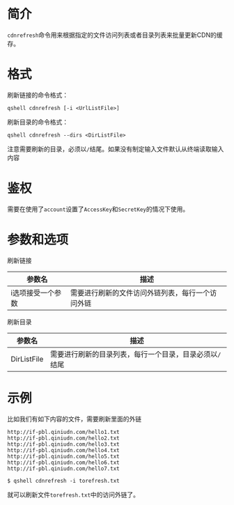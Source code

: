 # 简介

`cdnrefresh`命令用来根据指定的文件访问列表或者目录列表来批量更新CDN的缓存。

# 格式

刷新链接的命令格式：

```
qshell cdnrefresh [-i <UrlListFile>]
```

刷新目录的命令格式：

```
qshell cdnrefresh --dirs <DirListFile>
```

注意需要刷新的目录，必须以`/`结尾。如果没有制定输入文件<UrlListFile>默认从终端读取输入内容

# 鉴权

需要在使用了`account`设置了`AccessKey`和`SecretKey`的情况下使用。

# 参数和选项

刷新链接

|参数名|描述|
|---------|-----------|
|i选项接受一个参数<UrlListFile>|需要进行刷新的文件访问外链列表，每行一个访问外链|

刷新目录

|参数名|描述|
|---------|-----------|
|DirListFile|需要进行刷新的目录列表，每行一个目录，目录必须以`/`结尾|

# 示例

比如我们有如下内容的文件，需要刷新里面的外链

```
http://if-pbl.qiniudn.com/hello1.txt
http://if-pbl.qiniudn.com/hello2.txt
http://if-pbl.qiniudn.com/hello3.txt
http://if-pbl.qiniudn.com/hello4.txt
http://if-pbl.qiniudn.com/hello5.txt
http://if-pbl.qiniudn.com/hello6.txt
http://if-pbl.qiniudn.com/hello7.txt
```

```
$ qshell cdnrefresh -i torefresh.txt
```

就可以刷新文件`torefresh.txt`中的访问外链了。
